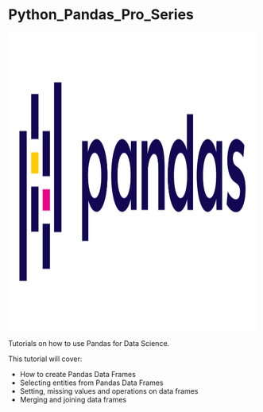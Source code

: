# Python_Pandas_Pro_Series
<img src="1200px-Pandas_logo.svg.png" alt="Pandas" style="width:500px;height:600px;">

Tutorials on how to use Pandas for Data Science. 

This tutorial will cover:

<ul>
  <li>How to create Pandas Data Frames</li>
  <li>Selecting entities from Pandas Data Frames</li>
  <li>Setting, missing values and operations on data frames</li>
  <li>Merging and joining data frames</li>
 </ul>
